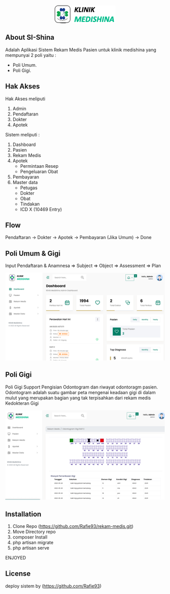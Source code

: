 <p align="center">
    <img src="https://github.com/Rafie93/rekam-medis/blob/master/public/images/logo.png" >
    <img src="https://github.com/Rafie93/rekam-medis/blob/master/public/images/logo-text.png" >
</p>


## About SI-Shina

Adalah Aplikasi Sistem Rekam Medis Pasien untuk klinik medishina yang mempunyai 2 poli yaitu :
- Poli Umum.
- Poli Gigi.

## Hak Akses

Hak Akses meliputi
1. Admin
2. Pendaftaran
3. Dokter
4. Apotek

Sistem meliputi :
1. Dashboard
2. Pasien
3. Rekam Medis
4. Apotek
    - Permintaan Resep
    - Pengeluaran Obat
5. Pembayaran
6. Master data
    - Petugas
    - Dokter
    - Obat
    - Tindakan
    - ICD X (10469 Entry)

## Flow
Pendaftaran -> Dokter -> Apotek -> Pembayaran (Jika Umum) -> Done

## Poli Umum & Gigi
Input Pendaftaran & Anamnesa => Subject => Object => Assessment => Plan

<p align="center"><a href="#" target="_blank">
    <img src="https://github.com/Rafie93/rekam-medis/blob/master/public/ss/dashboard.png" width="600"></a></p>


## Poli Gigi
Poli Gigi Support Pengisian Odontogram dan riwayat odontoragm pasien.
Odontogram adalah suatu gambar peta mengenai keadaan gigi di dalam mulut yang merupakan bagian yang tak terpisahkan dari rekam medis Kedokteran Gigi 

<p align="center"><a href="#" target="_blank">
    <img src="https://github.com/Rafie93/rekam-medis/blob/master/public/ss/odontogram.png" width="600"></a></p>


## Installation
1. Clone Repo (https://github.com/Rafie93/rekam-medis.git)
2. Move Directory repo
3. composer Install
4. php artisan migrate
5. php artisan serve

ENJOYED


## License
deploy sistem by (https://github.com/Rafie93)